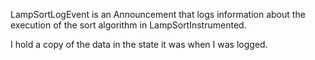 LampSortLogEvent is an Announcement that logs information about the execution of the sort algorithm in LampSortInstrumented.

I hold  a copy of the data in the state it was when I was logged.
